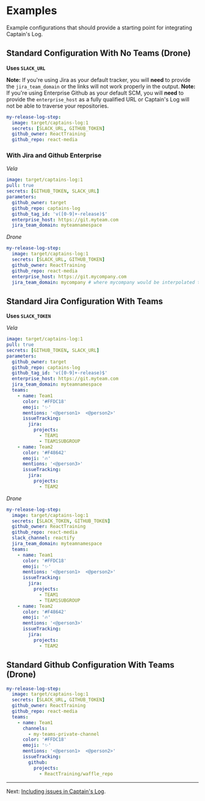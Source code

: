 # Examples

Example configurations that should provide a starting point for integrating Captain's Log.

## Standard Configuration With No Teams (Drone)

**Uses `SLACK_URL`**

**Note:** If you're using Jira as your default tracker, you will **need** to provide the `jira_team_domain` or the links will not work properly in the output.
**Note:** If you're using Enterprise Github as your default SCM, you will **need** to provide the `enterprise_host` as a fully qualified URL or Captain's Log will not be able to traverse your repositories.

```yaml
my-release-log-step:
  image: target/captains-log:1
  secrets: [SLACK_URL, GITHUB_TOKEN]
  github_owner: ReactTraining
  github_repo: react-media
```

### With Jira and Github Enterprise


*Vela*
```yaml
image: target/captains-log:1
pull: true
secrets: [GITHUB_TOKEN, SLACK_URL]
parameters:
  github_owner: target
  github_repo: captains-log
  github_tag_id: 'v([0-9]+-release)$'
  enterprise_host: https://git.myteam.com
  jira_team_domain: myteamnamespace
```

*Drone*
```yaml
my-release-log-step:
  image: target/captains-log:1
  secrets: [SLACK_URL, GITHUB_TOKEN]
  github_owner: ReactTraining
  github_repo: react-media
  enterprise_host: https://git.mycompany.com
  jira_team_domain: mycompany # where mycompany would be interpolated to form https://jira.mycompany.com
```

## Standard Jira Configuration With Teams

**Uses `SLACK_TOKEN`**


*Vela*

```yaml
image: target/captains-log:1
pull: true
secrets: [GITHUB_TOKEN, SLACK_URL]
parameters:
  github_owner: target
  github_repo: captains-log
  github_tag_id: 'v([0-9]+-release)$'
  enterprise_host: https://git.myteam.com
  jira_team_domain: myteamnamespace
  teams:
    - name: Team1
      color: '#FFDC18'
      emoji: '✨'
      mentions: '<@person1>  <@person2>'
      issueTracking:
        jira:
          projects:
            - TEAM1
            - TEAM1SUBGROUP
    - name: Team2
      color: '#F48642'
      emoji: '🔥'
      mentions: '<@person3>'
      issueTracking:
        jira:
          projects:
            - TEAM2
```

*Drone*
```yaml
my-release-log-step:
  image: target/captains-log:1
  secrets: [SLACK_TOKEN, GITHUB_TOKEN]
  github_owner: ReactTraining
  github_repo: react-media
  slack_channel: reactify
  jira_team_domain: myteamnamespace
  teams:
    - name: Team1
      color: '#FFDC18'
      emoji: '✨'
      mentions: '<@person1>  <@person2>'
      issueTracking:
        jira:
          projects:
            - TEAM1
            - TEAM1SUBGROUP
    - name: Team2
      color: '#F48642'
      emoji: '🔥'
      mentions: '<@person3>'
      issueTracking:
        jira:
          projects:
            - TEAM2
```

## Standard Github Configuration With Teams (Drone)

```yaml
my-release-log-step:
  image: target/captains-log:1
  secrets: [SLACK_URL, GITHUB_TOKEN]
  github_owner: ReactTraining
  github_repo: react-media
  teams:
    - name: Team1
      channels:
        - my-teams-private-channel
      color: '#FFDC18'
      emoji: '✨'
      mentions: '<@person1>  <@person2>'
      issueTracking:
        github:
          projects:
            - ReactTraining/waffle_repo
```

---

Next: [Including issues in Captain's Log](/pr-body/).

